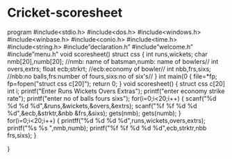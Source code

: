 # Cricket-scoresheet
program
#include<stdio.h>
#include<dos.h>
#include<windows.h>
#include<winbase.h>
#include<conio.h>
#include<time.h>
#include<string.h>
#include”declaration.h”
#include”welcome.h”
#include”menu.h”
void scoresheet()
   struct css
   {
      int runs,wickets;
      char nmb[20],numb[20];      //nmb: name of batsman,numb: name of bowlers//
      int overs,extrs;
      float ecb;strkrt;            //ecb:economy of bowler//
      int nbb,frs,sixs;            //nbb:no balls,frs:number of fours,sixs:no of six's//
   }
int main(0
{
   file=*fp;
   fp=fopen("struct css c[20]");
   return 0;
}
void scoresheet()
{
  struct css c[20]
  int i;
  printf("Enter Runs Wickets Overs Extras");
  printf("enter  economy strike rate");
  printf("enter  no of balls fours sixs");
  for(i=0;i<20;i++)
  {
     scanf("%d   %d  %d  %d",&runs,&wickets,&overs,&extrs);
     scanf("%f     %f   %d   %d   %d",&ecb,&strktr,&nbb &frs,&sixs);
     gets(nmb);
     gets(numb);
  } 
    for(i=0;i<20;i++)
  {
     printff("%d   %d  %d  %d",runs,wickets,overs,extrs);
     printf("%s    %s ",nmb,numb);
    printf("%f     %f   %d   %d   %d",ecb,strktr,nbb frs,sixs);
  } 
    
}
     
